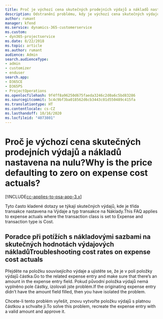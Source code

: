 ```yaml
---
title: Proč je výchozí cena skutečných prodejních výdajů a nákladů nastavena na nulu?
description: Odstranění problému, kdy je výchozí cena skutečných výdajových nákladů nastavena na nulu.
author: rumant
manager: kfend
ms.service: dynamics-365-customerservice
ms.custom:
- dyn365-projectservice
ms.date: 8/22/2018
ms.topic: article
ms.author: rumant
audience: Admin
search.audienceType:
- admin
- customizer
- enduser
search.app:
- D365CE
- D365PS
- ProjectOperations
ms.openlocfilehash: 9f4ff8a96250d675faeda3246c2d0a6c5bd83286
ms.sourcegitcommit: 5c4c9bf3ba018562d6cb3443c01d550489c415fa
ms.translationtype: HT
ms.contentlocale: cs-CZ
ms.lasthandoff: 10/16/2020
ms.locfileid: "4073801"
---
```

# <a name="why-is-the-price-defaulting-to-zero-on-expense-cost-actuals"></a><span data-ttu-id="5c30f-103">Proč je výchozí cena skutečných prodejních výdajů a nákladů nastavena na nulu?</span><span class="sxs-lookup"><span data-stu-id="5c30f-103">Why is the price defaulting to zero on expense cost actuals?</span></span>

[!INCLUDE[cc-applies-to-psa-app-3.x](../includes/cc-applies-to-psa-app-3x.md)]

<span data-ttu-id="5c30f-104">Tyto často kladené dotazy se týkají skutečných výdajů, kde je třída transakce nastavena na Výdaje a typ transakce na Náklady.</span><span class="sxs-lookup"><span data-stu-id="5c30f-104">This FAQ applies to expense actuals where the transaction class is set to Expense and transaction type is Cost.</span></span>

## <a name="troubleshooting-cost-rates-on-expense-cost-actuals"></a><span data-ttu-id="5c30f-105">Poradce při potížích s nákladovými sazbami na skutečných hodnotách výdajových nákladů</span><span class="sxs-lookup"><span data-stu-id="5c30f-105">Troubleshooting cost rates on expense cost actuals</span></span>

<span data-ttu-id="5c30f-106">Přejděte na položku souvisejícího výdaje a ujistěte se, že je v poli položky výdajů částka.</span><span class="sxs-lookup"><span data-stu-id="5c30f-106">Go to the related expense entry and make sure that there’s an amount in the expense entry field.</span></span> <span data-ttu-id="5c30f-107">Pokud původní položka výdajů nemá vyplněno pole částky, izolovali jste problém.</span><span class="sxs-lookup"><span data-stu-id="5c30f-107">If the originating expense entry didn’t have the amount field filled, then you have isolated the problem.</span></span>
 
<span data-ttu-id="5c30f-108">Chcete-li tento problém vyřešit, znovu vytvořte položku výdajů s platnou částkou a schvalte ji.</span><span class="sxs-lookup"><span data-stu-id="5c30f-108">To solve this problem, recreate the expense entry with a valid amount and approve it.</span></span>
